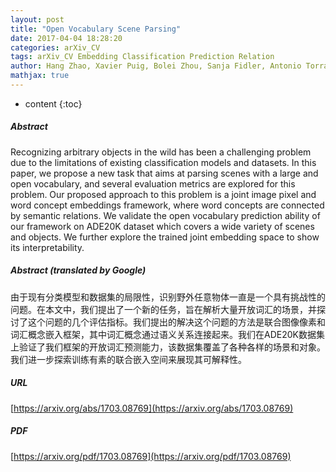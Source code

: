 ```yaml
---
layout: post
title: "Open Vocabulary Scene Parsing"
date: 2017-04-04 18:28:20
categories: arXiv_CV
tags: arXiv_CV Embedding Classification Prediction Relation
author: Hang Zhao, Xavier Puig, Bolei Zhou, Sanja Fidler, Antonio Torralba
mathjax: true
---
```


* content
{:toc}

##### Abstract
Recognizing arbitrary objects in the wild has been a challenging problem due to the limitations of existing classification models and datasets. In this paper, we propose a new task that aims at parsing scenes with a large and open vocabulary, and several evaluation metrics are explored for this problem. Our proposed approach to this problem is a joint image pixel and word concept embeddings framework, where word concepts are connected by semantic relations. We validate the open vocabulary prediction ability of our framework on ADE20K dataset which covers a wide variety of scenes and objects. We further explore the trained joint embedding space to show its interpretability.

##### Abstract (translated by Google)
由于现有分类模型和数据集的局限性，识别野外任意物体一直是一个具有挑战性的问题。在本文中，我们提出了一个新的任务，旨在解析大量开放词汇的场景，并探讨了这个问题的几个评估指标。我们提出的解决这个问题的方法是联合图像像素和词汇概念嵌入框架，其中词汇概念通过语义关系连接起来。我们在ADE20K数据集上验证了我们框架的开放词汇预测能力，该数据集覆盖了各种各样的场景和对象。我们进一步探索训练有素的联合嵌入空间来展现其可解释性。

##### URL
[https://arxiv.org/abs/1703.08769](https://arxiv.org/abs/1703.08769)

##### PDF
[https://arxiv.org/pdf/1703.08769](https://arxiv.org/pdf/1703.08769)

